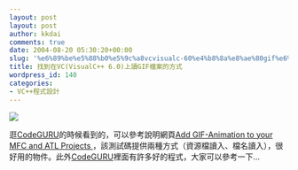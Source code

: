 ```yaml
---
layout: post
layout: post
author: kkdai
comments: true
date: 2004-08-20 05:30:20+00:00
slug: '%e6%89%be%e5%88%b0%e5%9c%a8vcvisualc-60%e4%b8%8a%e8%ae%80gif%e6%aa%94%e6%a1%88%e7%9a%84%e6%96%b9%e5%bc%8f'
title: 找到在VC(VisualC++ 6.0)上讀GIF檔案的方式
wordpress_id: 140
categories:
- VC++程式設計
---
```


![](http://www.kondo3d.com/sugi/AHIRU-ANI18.gif)

逛[CodeGURU](http://www.codeguru.com/)的時候看到的，可以參考說明網頁[Add GIF-Animation to your MFC and ATL Projects ](http://www.codeguru.com/Cpp/G-M/bitmap/article.php/c4879/)，該測試碼提供兩種方式（資源檔讀入、檔名讀入），很好用的物件。此外[CodeGURU](http://www.codeguru.com/)裡面有許多好的程式，大家可以參考一下...
